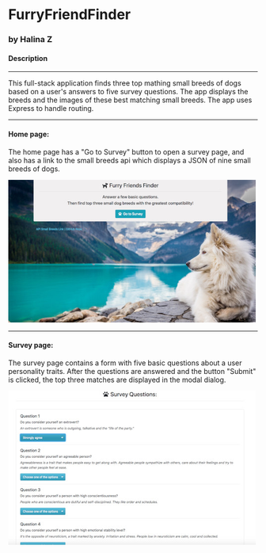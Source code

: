 # FurryFriendFinder
### by Halina Z

#### Description
_________________________________________________________________

This full-stack application finds three top mathing small breeds of dogs based on a user's answers to five survey questions. 
The app displays the breeds and the images of these best matching small breeds. The app uses Express to handle routing.

_________________________________________________________________

#### Home page: 


The home page has a "Go to Survey" button to open a survey page, and also has a link to the small breeds api which displays a JSON of nine small breeds of dogs.

![Home Page](./images/home-page.jpg)

_________________________________________________________________

#### Survey page: 

The survey page contains a form with five basic questions about a user personality traits. After the questions are answered and the button "Submit" is clicked, the top three matches are displayed in the modal dialog. 

![Survey Page](./images/survey_page.jpg)

